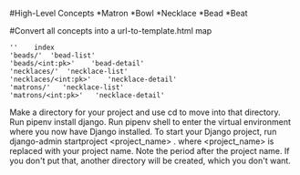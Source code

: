 #High-Level Concepts
*Matron
*Bowl
*Necklace
*Bead
*Beat

#Convert all concepts into a url-to-template.html map

    ''    index
    'beads/'  'bead-list'
    'beads/<int:pk>'    'bead-detail'
    'necklaces/'  'necklace-list'
    'necklaces/<int:pk>'    'necklace-detail'
    'matrons/'   'necklace-list'
    'matrons/<int:pk>'   'necklace-detail'


Make a directory for your project and use cd to move into that directory.
Run pipenv install django.
Run pipenv shell to enter the virtual environment where you now have Django installed.
To start your Django project, run django-admin startproject <project_name> . where <project_name> is replaced with your project name. Note the period after the project name. If you don't put that, another directory will be created, which you don't want.
